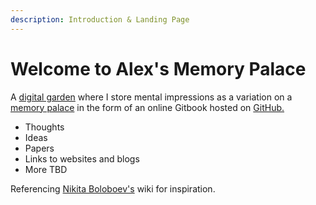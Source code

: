 ```yaml
---
description: Introduction & Landing Page
---
```


# Welcome to Alex's Memory Palace

A [digital garden](https://cagrimmett.com/notes/2020/11/08/what-are-digital-gardens/) where I store mental impressions as a variation on a [memory palace](https://artofmemory.com/wiki/Virtual_Memory_Palaces) in the form of an online Gitbook hosted on [GitHub.](https://github.com/athola/memory-palace)

* Thoughts
* Ideas
* Papers
* Links to websites and blogs
* More TBD

Referencing [Nikita Boloboev's](https://wiki.nikitavoloboev.xy) wiki for inspiration.

